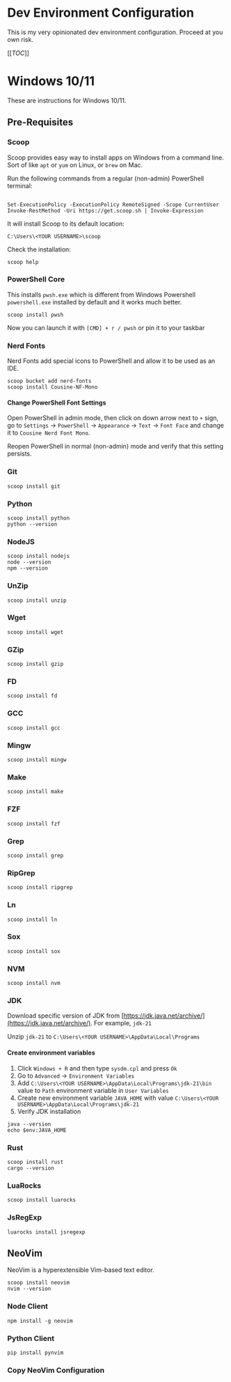 
# Dev Environment Configuration 
This is my very opinionated dev environment configuration. Proceed at you own risk.

[[_TOC_]]

# Windows 10/11
These are instructions for Windows 10/11.

## Pre-Requisites

### Scoop
Scoop provides easy way to install apps on Windows from a command line. Sort of like `apt` or `yum` on Linux, or `brew` on Mac.

Run the following commands from a regular (non-admin) PowerShell terminal:

```pwsh

Set-ExecutionPolicy -ExecutionPolicy RemoteSigned -Scope CurrentUser
Invoke-RestMethod -Uri https://get.scoop.sh | Invoke-Expression
```
It will install Scoop to its default location:
```pwsh
C:\Users\<YOUR USERNAME>\scoop
```

Check the installation:
```pwsh
scoop help
```

### PowerShell Core
This installs `pwsh.exe` which is different from Windows Powershell `powershell.exe` installed by default and it works much better.

```pwsh
scoop install pwsh
```

Now you can launch it with `[CMD] + r / pwsh` or pin it to your taskbar

### Nerd Fonts
Nerd Fonts add special icons to PowerShell and allow it to be used as an IDE.

```
scoop bucket add nerd-fonts
scoop install Cousine-NF-Mono
```

#### Change PowerShell Font Settings

Open PowerShell in admin mode, then click on down arrow next to `+` sign, go to `Settings` -> `PowerShell` -> `Appearance` -> `Text` -> `Font Face` and change it to `Cousine Nerd Font Mono`. 

Reopen PowerShell in normal (non-admin) mode and verify that this setting persists.

### Git

```
scoop install git
```

### Python
```
scoop install python
python --version
```

### NodeJS
```
scoop install nodejs
node --version
npm --version

```

### UnZip

```
scoop install unzip
```


### Wget

```
scoop install wget
```

### GZip

```
scoop install gzip
```

### FD

```
scoop install fd
```

### GCC

```
scoop install gcc
```

### Mingw

```
scoop install mingw
```

### Make

```
scoop install make
```

### FZF

```
scoop install fzf
```

### Grep

```
scoop install grep
```

### RipGrep

```
scoop install ripgrep
```

### Ln

```
scoop install ln
```

### Sox

```
scoop install sox
```

### NVM

```
scoop install nvm
```

### JDK

Download specific version of JDK from [https://jdk.java.net/archive/](https://jdk.java.net/archive/). For example, `jdk-21`

Unzip `jdk-21` to `C:\Users\<YOUR USERNAME>\AppData\Local\Programs`

#### Create environment variables

1. Click `Windows + R` and then type `sysdm.cpl` and press `Ok`
2. Go to `Advanced` -> `Environment Variables` 
3. Add `C:\Users\<YOUR USERNAME>\AppData\Local\Programs\jdk-21\bin` value to `Path` environment variable in `User Variables`
4. Create new environment variable `JAVA_HOME` with value `C:\Users\<YOUR USERNAME>\AppData\Local\Programs\jdk-21`
5. Verify JDK installation
```
java --version
echo $env:JAVA_HOME
```

### Rust

```
scoop install rust
cargo --version
```

### LuaRocks

```
scoop install luarocks
```

### JsRegExp

```
luarocks install jsregexp
```

## NeoVim
NeoVim is a hyperextensible Vim-based text editor. 

```
scoop install neovim
nvim --version
```

### Node Client

```
npm install -g neovim
```

### Python Client

```
pip install pynvim
```

### Copy NeoVim Configuration




